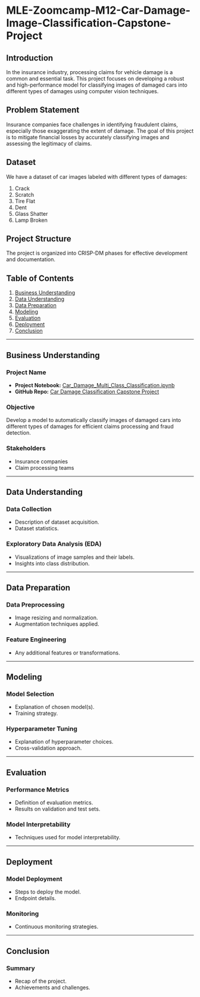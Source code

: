 # MLE-Zoomcamp-M12-Car-Damage-Image-Classification-Capstone-Project

## Introduction

In the insurance industry, processing claims for vehicle damage is a common and essential task. This project focuses on developing a robust and high-performance model for classifying images of damaged cars into different types of damages using computer vision techniques.

## Problem Statement

Insurance companies face challenges in identifying fraudulent claims, especially those exaggerating the extent of damage. The goal of this project is to mitigate financial losses by accurately classifying images and assessing the legitimacy of claims.

## Dataset

We have a dataset of car images labeled with different types of damages:
1. Crack
2. Scratch
3. Tire Flat
4. Dent
5. Glass Shatter
6. Lamp Broken

## Project Structure

The project is organized into CRISP-DM phases for effective development and documentation.

## Table of Contents

1. [Business Understanding](#business-understanding)
2. [Data Understanding](#data-understanding)
3. [Data Preparation](#data-preparation)
4. [Modeling](#modeling)
5. [Evaluation](#evaluation)
6. [Deployment](#deployment)
7. [Conclusion](#conclusion)

---

## Business Understanding

### Project Name

- **Project Notebook:** [Car_Damage_Multi_Class_Classification.ipynb](path/to/your/notebook.ipynb)
- **GitHub Repo:** [Car Damage Classification Capstone Project](https://github.com/yourusername/multiclass-classification)

### Objective

Develop a model to automatically classify images of damaged cars into different types of damages for efficient claims processing and fraud detection.

### Stakeholders

- Insurance companies
- Claim processing teams

---

## Data Understanding

### Data Collection

- Description of dataset acquisition.
- Dataset statistics.

### Exploratory Data Analysis (EDA)

- Visualizations of image samples and their labels.
- Insights into class distribution.

---

## Data Preparation

### Data Preprocessing

- Image resizing and normalization.
- Augmentation techniques applied.

### Feature Engineering

- Any additional features or transformations.

---

## Modeling

### Model Selection

- Explanation of chosen model(s).
- Training strategy.

### Hyperparameter Tuning

- Explanation of hyperparameter choices.
- Cross-validation approach.

---

## Evaluation

### Performance Metrics

- Definition of evaluation metrics.
- Results on validation and test sets.

### Model Interpretability

- Techniques used for model interpretability.

---

## Deployment

### Model Deployment

- Steps to deploy the model.
- Endpoint details.

### Monitoring

- Continuous monitoring strategies.

---

## Conclusion

### Summary

- Recap of the project.
- Achievements and challenges.
